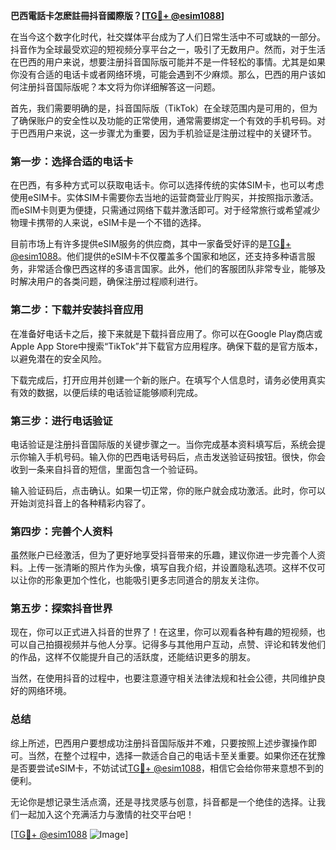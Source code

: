 **巴西電話卡怎麽註冊抖音國際版？[[TG💪+ @esim1088](https://t.me/s/esim1088)]**

在当今这个数字化时代，社交媒体平台成为了人们日常生活中不可或缺的一部分。抖音作为全球最受欢迎的短视频分享平台之一，吸引了无数用户。然而，对于生活在巴西的用户来说，想要注册抖音国际版可能并不是一件轻松的事情。尤其是如果你没有合适的电话卡或者网络环境，可能会遇到不少麻烦。那么，巴西的用户该如何注册抖音国际版呢？本文将为你详细解答这一问题。

首先，我们需要明确的是，抖音国际版（TikTok）在全球范围内是可用的，但为了确保账户的安全性以及功能的正常使用，通常需要绑定一个有效的手机号码。对于巴西用户来说，这一步骤尤为重要，因为手机验证是注册过程中的关键环节。

### 第一步：选择合适的电话卡

在巴西，有多种方式可以获取电话卡。你可以选择传统的实体SIM卡，也可以考虑使用eSIM卡。实体SIM卡需要你去当地的运营商营业厅购买，并按照指示激活。而eSIM卡则更为便捷，只需通过网络下载并激活即可。对于经常旅行或希望减少物理卡携带的人来说，eSIM卡是一个不错的选择。

目前市场上有许多提供eSIM服务的供应商，其中一家备受好评的是[TG💪+ @esim1088](https://t.me/s/esim1088)。他们提供的eSIM卡不仅覆盖多个国家和地区，还支持多种语言服务，非常适合像巴西这样的多语言国家。此外，他们的客服团队非常专业，能够及时解决用户的各类问题，确保注册过程顺利进行。

### 第二步：下载并安装抖音应用

在准备好电话卡之后，接下来就是下载抖音应用了。你可以在Google Play商店或Apple App Store中搜索“TikTok”并下载官方应用程序。确保下载的是官方版本，以避免潜在的安全风险。

下载完成后，打开应用并创建一个新的账户。在填写个人信息时，请务必使用真实有效的数据，以便后续的电话验证能够顺利完成。

### 第三步：进行电话验证

电话验证是注册抖音国际版的关键步骤之一。当你完成基本资料填写后，系统会提示你输入手机号码。输入你的巴西电话号码后，点击发送验证码按钮。很快，你会收到一条来自抖音的短信，里面包含一个验证码。

输入验证码后，点击确认。如果一切正常，你的账户就会成功激活。此时，你可以开始浏览抖音上的各种精彩内容了。

### 第四步：完善个人资料

虽然账户已经激活，但为了更好地享受抖音带来的乐趣，建议你进一步完善个人资料。上传一张清晰的照片作为头像，填写自我介绍，并设置隐私选项。这样不仅可以让你的形象更加个性化，也能吸引更多志同道合的朋友关注你。

### 第五步：探索抖音世界

现在，你可以正式进入抖音的世界了！在这里，你可以观看各种有趣的短视频，也可以自己拍摄视频并与他人分享。记得多与其他用户互动，点赞、评论和转发他们的作品，这样不仅能提升自己的活跃度，还能结识更多的朋友。

当然，在使用抖音的过程中，也要注意遵守相关法律法规和社会公德，共同维护良好的网络环境。

### 总结

综上所述，巴西用户要想成功注册抖音国际版并不难，只要按照上述步骤操作即可。当然，在整个过程中，选择一款适合自己的电话卡至关重要。如果你还在犹豫是否要尝试eSIM卡，不妨试试[TG💪+ @esim1088](https://t.me/s/esim1088)，相信它会给你带来意想不到的便利。

无论你是想记录生活点滴，还是寻找灵感与创意，抖音都是一个绝佳的选择。让我们一起加入这个充满活力与激情的社交平台吧！

[[TG💪+ @esim1088](https://t.me/s/esim1088) ![Image](https://i.postimg.cc/4NQfJmqS/Snipaste-2025-05-13-00-14-12.png)]